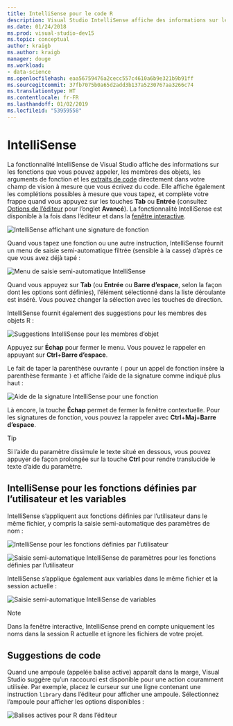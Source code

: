```yaml
---
title: IntelliSense pour le code R
description: Visual Studio IntelliSense affiche des informations sur les fonctions, les membres d’objet, les extraits de code et les saisies semi-automatiques au fur et à mesure que vous tapez du code R.
ms.date: 01/24/2018
ms.prod: visual-studio-dev15
ms.topic: conceptual
author: kraigb
ms.author: kraigb
manager: douge
ms.workload:
- data-science
ms.openlocfilehash: eaa56759476a2cecc557c4610a6b9e321b9b91ff
ms.sourcegitcommit: 37fb7075b0a65d2add3b137a5230767aa3266c74
ms.translationtype: HT
ms.contentlocale: fr-FR
ms.lasthandoff: 01/02/2019
ms.locfileid: "53959558"
---
```

# <a name="intellisense"></a>IntelliSense

La fonctionnalité IntelliSense de Visual Studio affiche des informations sur les fonctions que vous pouvez appeler, les membres des objets, les arguments de fonction et les [extraits de code](code-snippets-for-r.md) directement dans votre champ de vision à mesure que vous écrivez du code. Elle affiche également les complétions possibles à mesure que vous tapez, et complète votre frappe quand vous appuyez sur les touches **Tab** ou **Entrée** (consultez [Options de l’éditeur](editing-r-code-in-visual-studio.md#editor-options) pour l’onglet **Avancé**). La fonctionnalité IntelliSense est disponible à la fois dans l’éditeur et dans la [fenêtre interactive](interactive-repl-for-r-in-visual-studio.md).

![IntelliSense affichant une signature de fonction](media/intellisense-function-signature.png)

Quand vous tapez une fonction ou une autre instruction, IntelliSense fournit un menu de saisie semi-automatique filtrée (sensible à la casse) d’après ce que vous avez déjà tapé :

![Menu de saisie semi-automatique IntelliSense](media/intellisense-auto-complete-menu.png)

Quand vous appuyez sur **Tab** (ou **Entrée** ou **Barre d’espace**, selon la façon dont les options sont définies), l’élément sélectionné dans la liste déroulante est inséré. Vous pouvez changer la sélection avec les touches de direction.

IntelliSense fournit également des suggestions pour les membres des objets R :

![Suggestions IntelliSense pour les membres d’objet](media/intellisense-auto-complete-r-objects.png)

Appuyez sur **Échap** pour fermer le menu. Vous pouvez le rappeler en appuyant sur **Ctrl**+**Barre d’espace**.

Le fait de taper la parenthèse ouvrante `(` pour un appel de fonction insère la parenthèse fermante `)` et affiche l’aide de la signature comme indiqué plus haut :

![Aide de la signature IntelliSense pour une fonction](media/intellisense-function-signature.png)

Là encore, la touche **Échap** permet de fermer la fenêtre contextuelle. Pour les signatures de fonction, vous pouvez la rappeler avec **Ctrl**+**Maj**+**Barre d’espace**.

> [!Tip]
> Si l’aide du paramètre dissimule le texte situé en dessous, vous pouvez appuyer de façon prolongée sur la touche **Ctrl** pour rendre translucide le texte d’aide du paramètre.

## <a name="intellisense-for-user-defined-functions-and-variables"></a>IntelliSense pour les fonctions définies par l’utilisateur et les variables

IntelliSense s’appliquent aux fonctions définies par l’utilisateur dans le même fichier, y compris la saisie semi-automatique des paramètres de nom :

![IntelliSense pour les fonctions définies par l’utilisateur](media/intellisense-same-file-functions.png)

![Saisie semi-automatique IntelliSense de paramètres pour les fonctions définies par l’utilisateur](media/intellisense-parameter-completion.png)

IntelliSense s’applique également aux variables dans le même fichier et la session actuelle :

![Saisie semi-automatique IntelliSense de variables](media/intellisense-variable-completion.png)

> [!Note]
> Dans la fenêtre interactive, IntelliSense prend en compte uniquement les noms dans la session R actuelle et ignore les fichiers de votre projet.

## <a name="code-suggestions"></a>Suggestions de code

Quand une ampoule (appelée balise active) apparaît dans la marge, Visual Studio suggère qu’un raccourci est disponible pour une action couramment utilisée. Par exemple, placez le curseur sur une ligne contenant une instruction `library` dans l’éditeur pour afficher une ampoule. Sélectionnez l’ampoule pour afficher les options disponibles :

![Balises actives pour R dans l’éditeur](media/intellisense-smart-tags.png)
